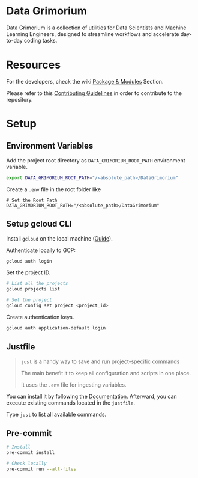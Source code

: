 # Data Grimorium
Data Grimorium is a collection of utilities for Data Scientists and Machine Learning 
Engineers, designed to streamline workflows and accelerate day-to-day coding tasks.

# Resources
For the developers, check the wiki [Package & Modules](https://github.com/Volscente/DataGrimorium/wiki/Packages-&-Modules) Section.

Please refer to this [Contributing Guidelines](https://github.com/users/Volscente/projects/16/views/1) in order to contribute to the repository.

# Setup
## Environment Variables
Add the project root directory as `DATA_GRIMORIUM_ROOT_PATH` environment variable.
``` bash
export DATA_GRIMORIUM_ROOT_PATH="/<absolute_path>/DataGrimorium"
```
Create a `.env` file in the root folder like
```
# Set the Root Path
DATA_GRIMORIUM_ROOT_PATH="/<absolute_path>/DataGrimorium"
```

## Setup gcloud CLI
Install `gcloud` on the local machine ([Guide](https://cloud.google.com/sdk/docs/install)).

Authenticate locally to GCP:
```bash
gcloud auth login
```

Set the project ID.
```bash
# List all the projects
gcloud projects list

# Set the project
gcloud config set project <project_id>
```

Create authentication keys.
```bash
gcloud auth application-default login
```

## Justfile
> `just` is a handy way to save and run project-specific commands
> 
> The main benefit it to keep all configuration and scripts in one place.
> 
> It uses the `.env` file for ingesting variables.

You can install it by following the [Documentation](https://just.systems/man/en/chapter_4.html).
Afterward, you can execute existing commands located in the `justfile`.

Type `just` to list all available commands.

## Pre-commit
```bash
# Install
pre-commit install

# Check locally
pre-commit run --all-files
```
